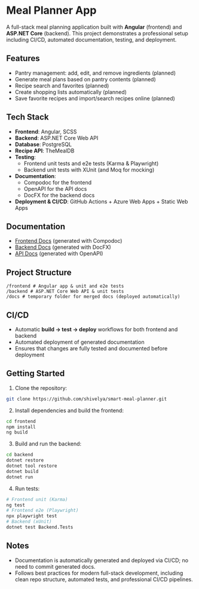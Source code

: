 # Meal Planner App

A full-stack meal planning application built with **Angular** (frontend) and **ASP.NET Core** (backend). This project demonstrates a professional setup including CI/CD, automated documentation, testing, and deployment.

## Features
- Pantry management: add, edit, and remove ingredients  (planned)
- Generate meal plans based on pantry contents (planned)
- Recipe search and favorites (planned)
- Create shopping lists automatically (planned)
- Save favorite recipes and import/search recipes online (planned)

## Tech Stack
- **Frontend**: Angular, SCSS
- **Backend**: ASP.NET Core Web API
- **Database**: PostgreSQL
- **Recipe API**: TheMealDB
- **Testing**:
  - Frontend unit tests and e2e tests (Karma & Playwright)
  - Backend unit tests with XUnit (and Moq for mocking)
- **Documentation**:
  - Compodoc for the frontend
  - OpenAPI for the API docs
  - DocFX for the backend docs
- **Deployment & CI/CD**: GitHub Actions + Azure Web Apps + Static Web Apps

## Documentation
- [Frontend Docs](https://salmon-pond-0787b270f.1.azurestaticapps.net/frontend) (generated with Compodoc)
- [Backend Docs](https://salmon-pond-0787b270f.1.azurestaticapps.net/backend) (generated with DocFX)
- [API Docs](https://salmon-pond-0787b270f.1.azurestaticapps.net/api) (generated with OpenAPI)

## Project Structure
```console
/frontend # Angular app & unit and e2e tests
/backend # ASP.NET Core Web API & unit tests
/docs # temporary folder for merged docs (deployed automatically)
```

## CI/CD
- Automatic **build → test → deploy** workflows for both frontend and backend
- Automated deployment of generated documentation
- Ensures that changes are fully tested and documented before deployment

## Getting Started
1. Clone the repository:
```bash
git clone https://github.com/shivelya/smart-meal-planner.git
```

2. Install dependencies and build the frontend:
```bash
cd frontend
npm install
ng build
```

3. Build and run the backend:
```bash
cd backend
dotnet restore
dotnet tool restore
dotnet build
dotnet run
```

4. Run tests:
```bash
# Frontend unit (Karma)
ng test
# Frontend e2e (Playwright)
npx playwright test
# Backend (xUnit)
dotnet test Backend.Tests
```

## Notes
- Documentation is automatically generated and deployed via CI/CD; no need to commit generated docs.
- Follows best practices for modern full-stack development, including clean repo structure, automated tests, and professional CI/CD pipelines.

